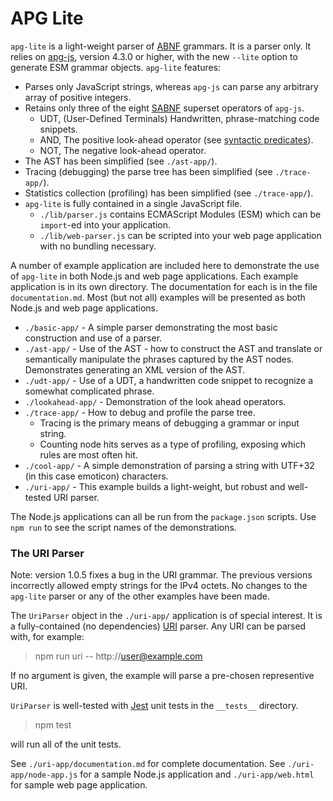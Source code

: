 # APG Lite

`apg-lite` is a light-weight parser of [ABNF](https://www.rfc-editor.org/rfc/rfc5234) grammars.
It is a parser only.
It relies on [apg-js](https://github.com/ldthomas/apg-js), version 4.3.0 or higher, with the new `--lite` option
to generate ESM grammar objects.
`apg-lite` features:

- Parses only JavaScript strings, whereas `apg-js` can parse any arbitrary array of positive integers.
- Retains only three of the eight [SABNF](https://sabnf.com/docs/python/md_docs_SABNF.html) superset operators of `apg-js`.
  - UDT, (User-Defined Terminals) Handwritten, phrase-matching code snippets.
  - AND, The positive look-ahead operator (see [syntactic predicates](https://en.wikipedia.org/wiki/Syntactic_predicate)).
  - NOT, The negative look-ahead operator.
- The AST has been simplified (see `./ast-app/`).
- Tracing (debugging) the parse tree has been simplified (see `./trace-app/`).
- Statistics collection (profiling) has been simplified (see `./trace-app/`).
- `apg-lite` is fully contained in a single JavaScript file.
  - `./lib/parser.js` contains ECMAScript Modules (ESM) which can be `import`-ed into your application.
  - `./lib/web-parser.js` can be scripted into your web page application with no bundling necessary.

A number of example application are included here to demonstrate the use of `apg-lite` in both
Node.js and web page applications. Each example application is in its own directory.
The documentation for each is in the file `documentation.md`.
Most (but not all) examples will be presented as both Node.js and web page applications.

- `./basic-app/` - A simple parser demonstrating the most basic construction and use of a parser.
- `./ast-app/` - Use of the AST - how to construct the AST and translate or semantically manipulate the phrases captured by the AST nodes.
  Demonstrates generating an XML version of the AST.
- `./udt-app/` - Use of a UDT, a handwritten code snippet to recognize a somewhat complicated phrase.
- `./lookahead-app/` - Demonstration of the look ahead operators.
- `./trace-app/` - How to debug and profile the parse tree.
  - Tracing is the primary means of debugging a grammar or input string.
  - Counting node hits serves as a type of profiling, exposing which rules are most often hit.
- `./cool-app/` - A simple demonstration of parsing a string with UTF+32 (in this case emoticon) characters.
- `./uri-app/` - This example builds a light-weight, but robust and well-tested URI parser.

The Node.js applications can all be run from the `package.json` scripts.
Use `npm run` to see the script names of the demonstrations.

### The URI Parser

Note: version 1.0.5 fixes a bug in the URI grammar.
The previous versions incorrectly allowed empty strings for the IPv4 octets.
No changes to the `apg-lite` parser or any of the other examples have been made.

The `UriParser` object in the `./uri-app/` application is of special interest.
It is a fully-contained (no dependencies) [URI](https://www.rfc-editor.org/rfc/rfc3986) parser.
Any URI can be parsed with, for example:

> npm run uri -- http://user@example.com

If no argument is given, the example will parse a pre-chosen representive URI.

`UriParser` is well-tested with [Jest](https://jestjs.io/) unit tests in the `__tests__` directory.

> npm test

will run all of the unit tests.

See `./uri-app/documentation.md` for complete documentation.
See `./uri-app/node-app.js` for a sample Node.js application
and `./uri-app/web.html` for sample web page application.
